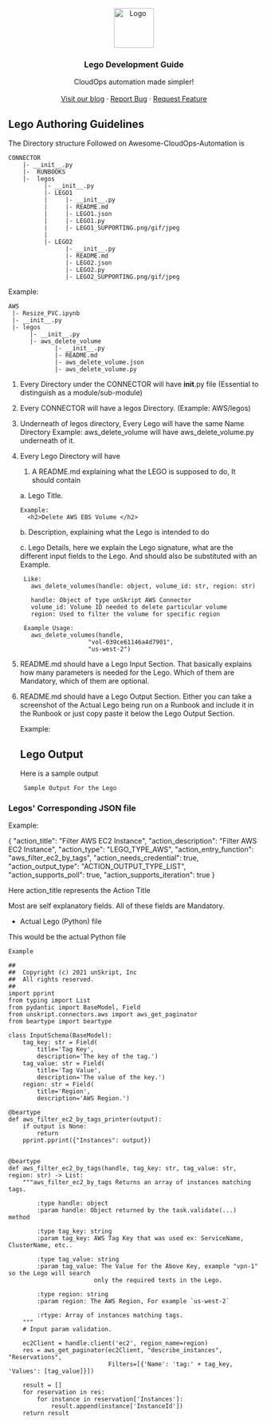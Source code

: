 
<p align="center">
  <a href="https://github.com/unskript/Awesome-CloudOps-Automation">
    <img src="https://unskript.com/assets/favicon.png" alt="Logo" width="80" height="80">
  </a>
<p align="center">
  <h3 align="center">Lego Development Guide</h3>
  <p align="center">
    CloudOps automation made simpler!
    <br />
    <br />
    <a href="https://medium.com/unskript">Visit our blog</a>
    ·
    <a href="https://github.com/unskript/Awesome-CloudOps-Automation/issues/new?assignees=&labels=&template=bug_report.md&title=">Report Bug</a>
    ·
    <a href="https://github.com/unskript/Awesome-CloudOps-Automation/issues/new?assignees=&labels=&template=feature_request.md&title=">Request Feature</a>
  </p>
</p>


## Lego Authoring Guidelines

The Directory structure Followed on Awesome-CloudOps-Automation is 

```
CONNECTOR
    |- __init__.py
    |-  RUNBOOKS 
    |-  legos
          |- __init__.py
          |- LEGO1
          |     |- __init__.py
          |     |- README.md
          |     |- LEGO1.json 
          |     |- LEGO1.py
          |     |- LEGO1_SUPPORTING.png/gif/jpeg 
          | 
          |- LEGO2
                |- __init__.py
                |- README.md
                |- LEGO2.json
                |- LEGO2.py
                |- LEGO2_SUPPORTING.png/gif/jpeg 
```          
          
          
Example:
```
AWS
 |- Resize_PVC.ipynb
 |- __init__.py
 |- legos
      |- __init__.py
      |- aws_delete_volume
             |- __init__.py
             |- README.md
             |- aws_delete_volume.json
             |- aws_delete_volume.py

```
 1. Every Directory under the CONNECTOR will have __init__.py file (Essential to distinguish as a module/sub-module)

 2. Every CONNECTOR will have a legos Directory. (Example: AWS/legos)

 3. Underneath of legos directory, Every Lego will have the same Name Directory Example: aws_delete_volume will have aws_delete_volume.py underneath of it. 

 4. Every Lego Directory will have 

    1. A README.md explaining what the LEGO is supposed to do, It should contain

      a. Lego Title. 
      
        Example:
          <h2>Delete AWS EBS Volume </h2>

      b. Description,  explaining what the Lego is intended to do

      c. Lego Details,  here we explain the Lego signature, what are the different input fields to the Lego. And should also be substituted with an Example. 

         Like:
           aws_delete_volumes(handle: object, volume_id: str, region: str)

           handle: Object of type unSkript AWS Connector
           volume_id: Volume ID needed to delete particular volume
           region: Used to filter the volume for specific region
        
         Example Usage:
           aws_delete_volumes(handle,
                           "vol-039ce61146a4d7901",
                           "us-west-2")
    
 5. README.md should have a Lego Input Section. That basically explains how many parameters is needed for the Lego. Which of them are Mandatory, which of them are optional. 

 6. README.md should have a Lego Output Section. Either you can take a screenshot of the Actual Lego being run on a Runbook and include it in the Runbook or just copy paste it below the Lego Output Section. 

     Example: 
     ## Lego Output
     Here is a sample output
       ```
        Sample Output For the Lego
       ```

###  Legos' Corresponding JSON file

Example:

{
    "action_title": "Filter AWS EC2 Instance",
    "action_description": "Filter AWS EC2 Instance",
    "action_type": "LEGO_TYPE_AWS",
    "action_entry_function": "aws_filter_ec2_by_tags",
    "action_needs_credential": true,
    "action_output_type": "ACTION_OUTPUT_TYPE_LIST",
    "action_supports_poll": true,
    "action_supports_iteration": true
  }
  

Here action_title represents the Action Title

Most are self explanatory fields. All of these fields are Mandatory.

* Actual Lego (Python) file

This would be the actual Python file

    Example

    ##
    ##  Copyright (c) 2021 unSkript, Inc
    ##  All rights reserved.
    ##
    import pprint
    from typing import List
    from pydantic import BaseModel, Field
    from unskript.connectors.aws import aws_get_paginator
    from beartype import beartype

    class InputSchema(BaseModel):
        tag_key: str = Field(
            title='Tag Key',
            description='The key of the tag.')
        tag_value: str = Field(
            title='Tag Value',
            description='The value of the key.')
        region: str = Field(
            title='Region',
            description='AWS Region.')

    @beartype
    def aws_filter_ec2_by_tags_printer(output):
        if output is None:
            return
        pprint.pprint({"Instances": output})


    @beartype
    def aws_filter_ec2_by_tags(handle, tag_key: str, tag_value: str, region: str) -> List:
        """aws_filter_ec2_by_tags Returns an array of instances matching tags.

            :type handle: object
            :param handle: Object returned by the task.validate(...) method

            :type tag_key: string
            :param tag_key: AWS Tag Key that was used ex: ServiceName, ClusterName, etc..

            :type tag_value: string
            :param tag_value: The Value for the Above Key, example "vpn-1" so the Lego will search
                            only the required texts in the Lego.
            
            :type region: string
            :param region: The AWS Region, For example `us-west-2`

            :rtype: Array of instances matching tags.
        """
        # Input param validation.

        ec2Client = handle.client('ec2', region_name=region)
        res = aws_get_paginator(ec2Client, "describe_instances", "Reservations",
                                Filters=[{'Name': 'tag:' + tag_key, 'Values': [tag_value]}])

        result = []
        for reservation in res:
            for instance in reservation['Instances']:
                result.append(instance['InstanceId'])
        return result



